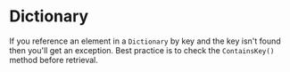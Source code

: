 # Dictionary<T>

If you reference an element in a `Dictionary` by key and the key isn't found then you'll get an exception. Best practice is to check the `ContainsKey()` method before retrieval.
<!--stackedit_data:
eyJoaXN0b3J5IjpbMTc1NDIxMjQ1MiwtMTM0Nzk2NDgwMV19
-->